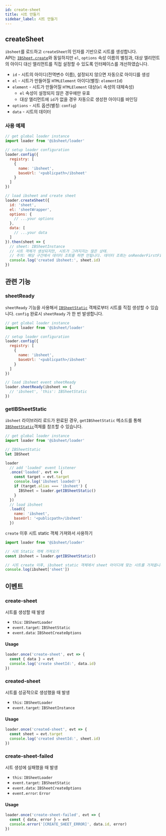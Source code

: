 ```yaml
---
id: create-sheet
title: 시트 만들기
sidebar_label: 시트 만들기
---
```


## createSheet

`ibsheet`를 로드하고 `createSheet`의 인자를 기반으로 시트를 생성합니다. <br/>
API는 [`IBSheet.create`](https://docs.ibsheet.com/ibsheet/v8/manual/#docs/static/create)와 동일하지만 `el`, `options` 속성 이름의 별칭과, 대상 엘리먼트의 아이디 대신 엘리먼트를 직접 설정할 수 있도록 인터페이스를 개선하였습니다.

* `id` - 시트의 아이디(전역변수 이름), 설정되지 않으면 자동으로 아이디를 생성
* `el` - 시트가 만들어질 `HTMLElement` 아이디(별칭: `elementId`)
* `element` - 시트가 만들어질 `HTMLElement` 대상(`el` 속성의 대체속성)
  * `el` 속성이 설정되지 않은 경우에만 유효
  * 대상 엘리먼트에 `id`가 없을 경우 자동으로 생성한 아이디를 바인딩
* `options` - 시트 옵션(별칭: `config`)
* `data` - 시트의 데이터

### 사용 예제

```js
// get global loader instance
import loader from '@ibsheet/loader'

// setup loader configuration
loader.config({
  registry: [
    {
      name: 'ibsheet',
      baseUrl: '<publicpath>/ibsheet'
    }
  ]
})

// load ibsheet and create sheet
loader.createSheet({
  id: 'sheet',
  el: 'sheetWrapper',
  options: {
    // ...your options
  },
  data: [
    // ...your data
  ]
}).then(sheet => {
  // sheet: IBSheetInstance
  // 시트 객체가 생성되지만, 시트가 그려지지는 않은 상태.
  // 주의: 해당 구간에서 데이터 조회를 하면 안됩니다. 데이터 조회는 onRenderFirstFinish 이벤트에서 실행해야합니다.
  console.log('created ibsheet:', sheet.id)
})
```

## 관련 기능

### sheetReady

`sheetReady` 기능을 사용해서 [`IBSheetStatic`](https://docs.ibsheet.com/ibsheet/v8/manual/#docs/static/static) 객체로부터 시트를 직접 생성할 수 있습니다.
`config` 완료시 `sheetReady` 가 한 번 발생합니다.

```js
// get global loader instance
import loader from '@ibsheet/loader'

// setup loader configuration
loader.config({
  registry: [
    {
      name: 'ibsheet',
      baseUrl: '<publicpath>/ibsheet'
    }
  ]
})

// load ibsheet event sheetReady
loader.sheetReady(ibsheet => {
  // 'ibsheet', 'this': IBSheetStatic
})
```

### getIBSheetStatic

`ibsheet` 라이브러리 로드가 완료된 경우, `getIBSheetStatic` 메소드를 통해 [`IBSheetStatic`](https://docs.ibsheet.com/ibsheet/v8/manual/#docs/static/static)객체를 참조할 수 있습니다.

```js
// get global loader instance
import loader from '@ibsheet/loader'

// IBSheetStatic
let IBSheet

loader
  // add 'loaded' event listener
  .once('loaded', evt => {
    const target = evt.target
    console.log('ibsheet loaded!')
    if (target.alias === 'ibsheet') {
      IBSheet = loader.getIBSheetStatic()
    }
  })
  // load ibsheet
  .load({
    name: 'ibsheet',
    baseUrl: '<publicpath>/ibsheet'
  })
```

`create` 이후 시트 static 객체 가져와서 사용하기

```js
import loader from '@ibsheet/loader'

// 시트 Static 객체 가져오기
const ibsheet = loader.getIBSheetStatic()

// 시트 create 이후, ibsheet static 객체에서 sheet 아이디에 맞는 시트를 가져옵니다.
console.log(ibsheet['sheet'])
```

## 이벤트

### create-sheet

시트를 생성할 때 발생

* `this`: `IBSheetLoader`
* `event.target`: `IBSheetStatic`
* `event.data`: `IBSheetCreateOptions`

#### Usage

```js
loader.once('create-sheet', evt => {
  const { data } = evt
  console.log('create sheetId:', data.id)
})
```

### created-sheet

시트를 성공적으로 생성했을 때 발생

* `this`: `IBSheetLoader`
* `event.target`: `IBSheetInstance`

#### Usage

```js
loader.once('created-sheet', evt => {
  const sheet = evt.target
  console.log('created sheetId:', sheet.id)
})
```

### create-sheet-failed

시트 생성에 실패했을 때 발생

* `this`: `IBSheetLoader`
* `event.target`: `IBSheetStatic`
* `event.data`: `IBSheetCreateOptions`
* `event.error`: `Error`

#### Usage

```js
loader.once('create-sheet-failed', evt => {
  const { data, error } = evt
  console.error('[CREATE_SHEET_ERROR]', data.id, error)
})
```
